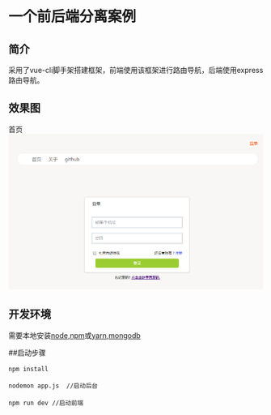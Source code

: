 # 一个前后端分离案例

## 简介
采用了vue-cli脚手架搭建框架，前端使用该框架进行路由导航，后端使用express路由导航。

## 效果图
首页
![demo](./demo/login.png)

## 开发环境
需要本地安装[node](https://nodejs.org/en/),[npm](https://www.npmjs.com/)或[yarn](https://yarnpkg.com/),[mongodb](https://www.mongodb.com/)

##启动步骤
```bash
npm install 

nodemon app.js  //启动后台

npm run dev //启动前端
```
